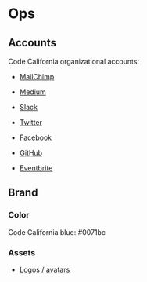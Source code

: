# Ops

## Accounts

Code California organizational accounts:

* [MailChimp](http://eepurl.com/dDrRC1)

* [Medium](https://medium.com/code-california)

* [Slack](https://codecagov.slack.com/)

* [Twitter](https://twitter.com/CodeCAgov)

* [Facebook](https://www.facebook.com/codeCAgov)

* [GitHub](https://github.com/cagov/codeCAgov)

* [Eventbrite](http://codeCAgov.eventbrite.com)

## Brand

### Color

Code California blue: #0071bc

### Assets

* [Logos / avatars](https://github.com/cagov/playbook/tree/master/docs/img)
